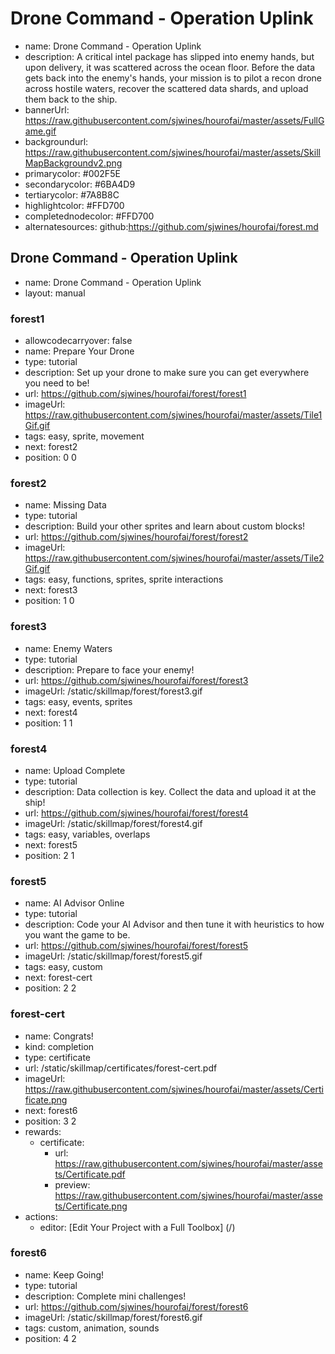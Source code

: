 # Drone Command - Operation Uplink
* name: Drone Command - Operation Uplink
* description: A critical intel package has slipped into enemy hands, but upon delivery, it was scattered across the ocean floor. Before the data gets back into the enemy's hands, your mission is to pilot a recon drone across hostile waters, recover the scattered data shards, and upload them back to the ship.
* bannerUrl: https://raw.githubusercontent.com/sjwines/hourofai/master/assets/FullGame.gif
* backgroundurl: https://raw.githubusercontent.com/sjwines/hourofai/master/assets/SkillMapBackgroundv2.png
* primarycolor: #002F5E
* secondarycolor: #6BA4D9
* tertiarycolor: #7A8B8C
* highlightcolor: #FFD700
* completednodecolor: #FFD700
* alternatesources: github:https://github.com/sjwines/hourofai/forest.md

## Drone Command - Operation Uplink
* name: Drone Command - Operation Uplink
* layout: manual

### forest1
* allowcodecarryover: false
* name: Prepare Your Drone
* type: tutorial
* description: Set up your drone to make sure you can get everywhere you need to be!
* url: https://github.com/sjwines/hourofai/forest/forest1
* imageUrl: https://raw.githubusercontent.com/sjwines/hourofai/master/assets/Tile1Gif.gif
* tags: easy, sprite, movement
* next: forest2
* position: 0 0

### forest2
* name: Missing Data
* type: tutorial
* description: Build your other sprites and learn about custom blocks!
* url: https://github.com/sjwines/hourofai/forest/forest2
* imageUrl: https://raw.githubusercontent.com/sjwines/hourofai/master/assets/Tile2Gif.gif
* tags: easy, functions, sprites, sprite interactions
* next: forest3
* position: 1 0

### forest3
* name: Enemy Waters
* type: tutorial
* description: Prepare to face your enemy!
* url: https://github.com/sjwines/hourofai/forest/forest3
* imageUrl: /static/skillmap/forest/forest3.gif
* tags: easy, events, sprites
* next: forest4
* position: 1 1

### forest4
* name: Upload Complete
* type: tutorial
* description: Data collection is key. Collect the data and upload it at the ship!
* url: https://github.com/sjwines/hourofai/forest/forest4
* imageUrl: /static/skillmap/forest/forest4.gif
* tags: easy, variables, overlaps
* next: forest5
* position: 2 1

### forest5
* name: AI Advisor Online
* type: tutorial
* description: Code your AI Advisor and then tune it with heuristics to how you want the game to be.
* url: https://github.com/sjwines/hourofai/forest/forest5
* imageUrl: /static/skillmap/forest/forest5.gif
* tags: easy, custom
* next: forest-cert
* position: 2 2



### forest-cert
* name: Congrats!
* kind: completion
* type: certificate
* url: /static/skillmap/certificates/forest-cert.pdf
* imageUrl: https://raw.githubusercontent.com/sjwines/hourofai/master/assets/Certificate.png
* next: forest6
* position: 3 2
* rewards:
    * certificate:
        * url: https://raw.githubusercontent.com/sjwines/hourofai/master/assets/Certificate.pdf
        * preview: https://raw.githubusercontent.com/sjwines/hourofai/master/assets/Certificate.png
* actions:
    * editor: [Edit Your Project with a Full Toolbox] (/)


### forest6
* name: Keep Going!
* type: tutorial
* description: Complete mini challenges!
* url: https://github.com/sjwines/hourofai/forest/forest6
* imageUrl: /static/skillmap/forest/forest6.gif
* tags: custom, animation, sounds
* position: 4 2

